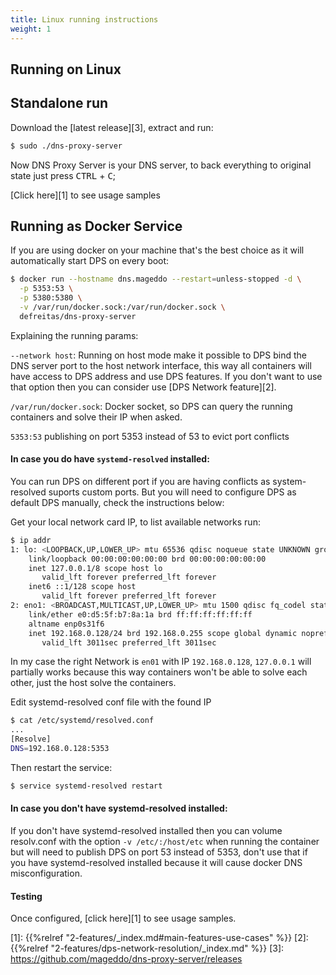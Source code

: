 ```yaml
---
title: Linux running instructions
weight: 1
---
```


## Running on Linux

## Standalone run

Download the [latest release][3], extract and run:
```bash
$ sudo ./dns-proxy-server
```
Now DNS Proxy Server is your DNS server, to back everything to original state just press <kbd>CTRL</kbd> + <kbd>C</kbd>;

[Click here][1] to see usage samples

## Running as Docker Service

If you are using docker on your machine that's the best choice as it will automatically start DPS on every boot:

```bash
$ docker run --hostname dns.mageddo --restart=unless-stopped -d \
  -p 5353:53 \
  -p 5380:5380 \
  -v /var/run/docker.sock:/var/run/docker.sock \
  defreitas/dns-proxy-server
```
Explaining the running params:

`--network host`: Running on host mode make it possible to DPS bind the
DNS server port to the host network interface, this way all containers will have access to DPS address
and use DPS features.
If you don't want to use that option then you can consider use [DPS Network feature][2].

`/var/run/docker.sock`: Docker socket, so DPS can query the running containers and solve their IP when asked.

`5353:53` publishing on port 5353 instead of 53 to evict port conflicts

#### In case you do have `systemd-resolved` installed:

You can run DPS on different port if you are having conflicts as system-resolved suports custom ports.
But you will need to configure DPS as default DPS manually, check the instructions below:

Get your local network card IP, to list available networks run:
```bash
$ ip addr
1: lo: <LOOPBACK,UP,LOWER_UP> mtu 65536 qdisc noqueue state UNKNOWN group default qlen 1000
    link/loopback 00:00:00:00:00:00 brd 00:00:00:00:00:00
    inet 127.0.0.1/8 scope host lo
       valid_lft forever preferred_lft forever
    inet6 ::1/128 scope host 
       valid_lft forever preferred_lft forever
2: eno1: <BROADCAST,MULTICAST,UP,LOWER_UP> mtu 1500 qdisc fq_codel state UP group default qlen 1000
    link/ether e0:d5:5f:b7:8a:1a brd ff:ff:ff:ff:ff:ff
    altname enp0s31f6
    inet 192.168.0.128/24 brd 192.168.0.255 scope global dynamic noprefixroute eno1
       valid_lft 3011sec preferred_lft 3011sec
```
In my case the right Network is `en01` with  IP `192.168.0.128`,
`127.0.0.1` will partially works because this way containers won't be able
to solve each other, just the host solve the containers.

Edit systemd-resolved conf file with the found IP
```bash
$ cat /etc/systemd/resolved.conf 
...
[Resolve]
DNS=192.168.0.128:5353
```

Then restart the service:

```bash
$ service systemd-resolved restart
```

#### In case you don't have systemd-resolved installed:

If you don't have systemd-resolved installed then you can volume resolv.conf with the option `-v /etc/:/host/etc` 
when running the container but will need to publish DPS on port 53 instead of 5353,
don't use that if you have systemd-resolved installed because it will cause docker DNS misconfiguration.

#### Testing
Once configured, [click here][1] to see usage samples.

[1]: {{%relref "2-features/_index.md#main-features-use-cases" %}}
[2]: {{%relref "2-features/dps-network-resolution/_index.md" %}}
[3]: https://github.com/mageddo/dns-proxy-server/releases
